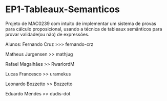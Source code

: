 # EP1-Tableaux-Semanticos

Projeto de MAC0239 com intuito de implementar um sistema de provas para cálculo proposicional, usando a técnica de tableaux semânticos para provar validade(ou não) de expressões.

Alunos:
Fernando Cruz >>> fernando-crz 

Matheus Jurgensen >> mathjug

Rafael Magalhães >> RwarlordM

Lucas Francesco >> uramekus

Leonardo Bozzetto >> Bozzetto

Eduardo Mendes >> dudis-dot

